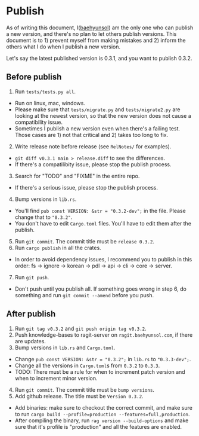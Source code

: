 # Publish

As of writing this document, I([baehyunsol]) am the only one who can publish a new version, and there's no plan to let others publish versions. This document is to 1) prevent myself from making mistakes and 2) inform the others what I do when I publish a new version.

Let's say the latest published version is 0.3.1, and you want to publish 0.3.2.

## Before publish

1. Run `tests/tests.py all`.
  - Run on linux, mac, windows.
  - Please make sure that `tests/migrate.py` and `tests/migrate2.py` are looking at the newest version, so that the new version does not cause a compatibility issue.
  - Sometimes I publish a new version even when there's a failing test. Those cases are 1) not that critical and 2) takes too long to fix.
2. Write release note before release (see `RelNotes/` for examples).
  - `git diff v0.3.1 main > release.diff` to see the differences.
  - If there's a compatilibity issue, please stop the publish process.
3. Search for "TODO" and "FIXME" in the entire repo.
  - If there's a serious issue, please stop the publish process.
4. Bump versions in `lib.rs`.
  - You'll find `pub const VERSION: &str = "0.3.2-dev";` in the file. Please change that to `"0.3.2"`.
  - You don't have to edit `Cargo.toml` files. You'll have to edit them after the publish.
5. Run `git commit`. The commit title must be `release 0.3.2`.
6. Run `cargo publish` in all the crates.
  - In order to avoid dependency issues, I recommend you to publish in this order: fs -> ignore -> korean -> pdl -> api -> cli -> core -> server.
7. Run `git push`.
  - Don't push until you publish all. If something goes wrong in step 6, do something and run `git commit --amend` before you push.

## After publish

1. Run `git tag v0.3.2` and `git push origin tag v0.3.2`.
2. Push knowledge-bases to ragit-server on `ragit.baehyunsol.com`, if there are updates.
3. Bump versions in `lib.rs` and `Cargo.toml`.
  - Change `pub const VERSION: &str = "0.3.2";` in `lib.rs` to `"0.3.3-dev";`.
  - Change all the versions in `Cargo.toml`s from `0.3.2` to `0.3.3`.
  - TODO: There must be a rule for when to increment patch version and when to increment minor version.
4. Run `git commit`. The commit title must be `bump versions`.
5. Add github release. The title must be `Version 0.3.2`.
  - Add binaries: make sure to checkout the correct commit, and make sure to run `cargo build --profile=production --features=full,production`.
  - After compiling the binary, run `rag version --build-options` and make sure that it's profile is "production" and all the features are enabled.

[baehyunsol]: https://github.com/baehyunsol
